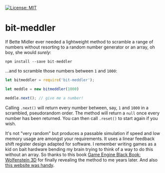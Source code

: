 
[![License: MIT](https://img.shields.io/badge/License-MIT-yellow.svg)](https://opensource.org/licenses/MIT)

# bit-meddler

If Bette Midler ever needed a lightweight method to scramble a range of numbers without resorting to a random number generator or an array, oh boy, she would _surely_:

```
npm install --save bit-meddler
```

...and to scramble those numbers between `1` and `1000`:

```js
let bitmeddler = require('bit-meddler');

let meddle = new bitmeddler(1000)

meddle.next(); // give me a number!
```

Calling `.next()` will return every number between, say, `1` and `1000` in a scrambled, pseudorandom order. The method will return a `null` once every number has been returned. You can then call `.reset()` to start again if you wish.

It's not "very random" but produces a passable simulation if speed and low memory usage are amongst your requirements. It uses a linear feedback shift register design adapted for software. I remember writing games as a kid on bait hardware bending my brain trying to think of a way to do this without an array. So thanks to this book [Game Engine Black Book: Wolfenstein 3D](http://fabiensanglard.net/Game_Engine_Black_Book_Release_Date/index.php) for finally revealing the method to me years later. And also [this website was handy](https://www.maximintegrated.com/en/app-notes/index.mvp/id/4400).
